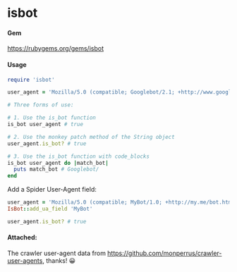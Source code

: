 # isbot

#### Gem

https://rubygems.org/gems/isbot

#### Usage

```` ruby
require 'isbot'

user_agent = 'Mozilla/5.0 (compatible; Googlebot/2.1; +http://www.google.com/bot.html)'

# Three forms of use:

# 1. Use the is_bot function
is_bot user_agent # true

# 2. Use the monkey patch method of the String object
user_agent.is_bot? # true

# 3. Use the is_bot function with code_blocks
is_bot user_agent do |match_bot|
  puts match_bot # Googlebot/
end
````

Add a Spider User-Agent field:

```` ruby
user_agent = 'Mozilla/5.0 (compatible; MyBot/1.0; +http://my.me/bot.html'
IsBot::add_ua_field 'MyBot'

user_agent.is_bot? # true
````
#### Attached:

The crawler user-agent data from https://github.com/monperrus/crawler-user-agents, thanks! 😀
